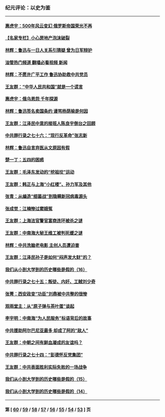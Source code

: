 ### 纪元评论：以史为鉴
---
#### [惠虎宇：500年风云变幻 俄罗斯帝国荣光不再](../../pages/nsc1028/n13738652.md?05170330) 
#### [【名家专栏】小心房地产泡沫破裂](../../pages/nsc1028/n13736895.md?05170330) 
#### [林辉：鲁迅与一日人关系引猜疑 曾为日军辩护](../../pages/nsc1028/n13736182.md?05170330) 
#### [油管热门频道 翻墙必看视频 新闻](ok?05170330)
#### [林辉：不愿许广平工作 鲁迅协助救中共党员](../../pages/nsc1028/n13732075.md?05170330) 
#### [王友群：“中华人民共和国”就是一个谎言](../../pages/nsc1028/n13729052.md?05170330) 
#### [惠虎宇：俄乌恩怨 千年探源](../../pages/nsc1028/n13727306.md?05170330) 
#### [林辉：鲁迅签名卖国条约 谩骂杨荫榆是何因](../../pages/nsc1028/n13728824.md?05170330) 
#### [王友群：江泽民中意的接班人陈良宇倒台之回顾](../../pages/nsc1028/n13727137.md?05170330) 
#### [中共罪行录之七十六：“现行反革命”张志新](../../pages/nsc1028/n13726926.md?05170330) 
#### [林辉：鲁迅自言弃医从文原因有假](../../pages/nsc1028/n13727240.md?05170330) 
#### [楚一丁：五四的困惑](../../pages/nsc1028/n13725250.md?05170330) 
#### [王友群：毛泽东发动的“挖祖坟”运动](../../pages/nsc1028/n13723639.md?05170330) 
#### [王友群：韩正与上海“小红楼”、孙力军及其他](../../pages/nsc1028/n13719454.md?05170330) 
#### [张青：从编造“细菌战”到隐瞒新冠病毒源头](../../pages/nsc1028/n13713424.md?05170330) 
#### [张成觉：江楠惨过窦娥冤](../../pages/nsc1028/n13713593.md?05170330) 
#### [王友群：上海法官警官富商连环被杀之谜](../../pages/nsc1028/n13712763.md?05170330) 
#### [王友群：中南海大秘王维工被判死缓之谜](../../pages/nsc1028/n13705201.md?05170330) 
#### [林辉：中共洗脑老电影 主创人员遭迫害](../../pages/nsc1028/n13699437.md?05170330) 
#### [王友群：江泽民孙子是如何“闷声发大财”的？](../../pages/nsc1028/n13693213.md?05170330) 
#### [我们从小到大学到的历史哪些是假的（16）](../../pages/nsc1028/n13692503.md?05170330) 
#### [中共罪行录之七十五：叛徒、内奸、工贼刘少奇](../../pages/nsc1028/n13688599.md?05170330) 
#### [张菁：西安政变“功臣”刘鼎被中共整的很惨](../../pages/nsc1028/n13679371.md?05170330) 
#### [观雨堂主：从“原子弹与茶叶蛋”谈起](../../pages/nsc1028/n13677405.md?05170330) 
#### [李宇明：中南海“为人民服务”标语背后的故事](../../pages/nsc1028/n13677266.md?05170330) 
#### [中共援助阿尔巴尼亚最多 却成了阿的“敌人”](../../pages/nsc1028/n13675049.md?05170330) 
#### [王友群：中朝之间有鲜血凝成的友谊吗？](../../pages/nsc1028/n13660401.md?05170330) 
#### [中共罪行录之七十四：“彭德怀反党集团”](../../pages/nsc1028/n13655741.md?05170330) 
#### [王友群：中共表面胜利实际失败的一场战争](../../pages/nsc1028/n13643934.md?05170330) 
#### [我们从小到大学到的历史哪些是假的（15）](../../pages/nsc1028/n13632791.md?05170330) 
#### [我们从小到大学到的历史哪些是假的（14）](../../pages/nsc1028/n13630207.md?05170330) 

---
#### 第 [ [60](./60.md?05170330) / [59](./59.md?05170330) / [58](./58.md?05170330) / [57](./57.md?05170330) / [56](./56.md?05170330) / [55](./55.md?05170330) / [54](./54.md?05170330) / [53](./53.md?05170330) ] 页
